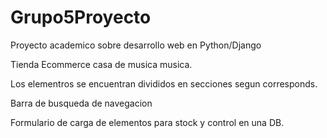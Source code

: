 # Grupo5Proyecto

Proyecto academico sobre desarrollo web en Python/Django

Tienda Ecommerce casa de musica musica.

Los elementros se encuentran divididos en secciones segun corresponds.

Barra de busqueda de navegacion

Formulario de carga de elementos para stock y control en una DB.
